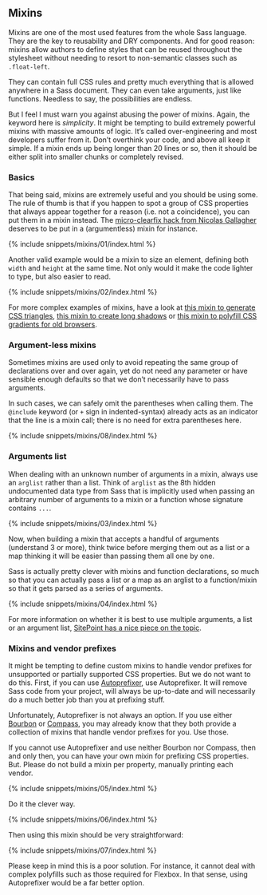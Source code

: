 
## Mixins

Mixins are one of the most used features from the whole Sass language. They are the key to reusability and DRY components. And for good reason: mixins allow authors to define styles that can be reused throughout the stylesheet without needing to resort to non-semantic classes such as `.float-left`.

They can contain full CSS rules and pretty much everything that is allowed anywhere in a Sass document. They can even take arguments, just like functions. Needless to say, the possibilities are endless.

But I feel I must warn you against abusing the power of mixins. Again, the keyword here is *simplicity*. It might be tempting to build extremely powerful mixins with massive amounts of logic. It’s called over-engineering and most developers suffer from it. Don’t overthink your code, and above all keep it simple. If a mixin ends up being longer than 20 lines or so, then it should be either split into smaller chunks or completely revised.

### Basics

That being said, mixins are extremely useful and you should be using some. The rule of thumb is that if you happen to spot a group of CSS properties that always appear together for a reason (i.e. not a coincidence), you can put them in a mixin instead. The [micro-clearfix hack from Nicolas Gallagher](http://nicolasgallagher.com/micro-clearfix-hack/) deserves to be put in a (argumentless) mixin for instance.

{% include snippets/mixins/01/index.html %}

Another valid example would be a mixin to size an element, defining both `width` and `height` at the same time. Not only would it make the code lighter to type, but also easier to read.

{% include snippets/mixins/02/index.html %}

For more complex examples of mixins, have a look at [this mixin to generate CSS triangles](https://www.sitepoint.com/sass-mixin-css-triangles/), [this mixin to create long shadows](https://www.sitepoint.com/ultimate-long-shadow-sass-mixin/) or [this mixin to polyfill CSS gradients for old browsers](https://www.sitepoint.com/building-linear-gradient-mixin-sass/).

### Argument-less mixins

Sometimes mixins are used only to avoid repeating the same group of declarations over and over again, yet do not need any parameter or have sensible enough defaults so that we don’t necessarily have to pass arguments.

In such cases, we can safely omit the parentheses when calling them. The `@include` keyword (or `+` sign in indented-syntax) already acts as an indicator that the line is a mixin call; there is no need for extra parentheses here.

{% include snippets/mixins/08/index.html %}

### Arguments list

When dealing with an unknown number of arguments in a mixin, always use an `arglist` rather than a list. Think of `arglist` as the 8th hidden undocumented data type from Sass that is implicitly used when passing an arbitrary number of arguments to a mixin or a function whose signature contains `...`.

{% include snippets/mixins/03/index.html %}

Now, when building a mixin that accepts a handful of arguments (understand 3 or more), think twice before merging them out as a list or a map thinking it will be easier than passing them all one by one.

Sass is actually pretty clever with mixins and function declarations, so much so that you can actually pass a list or a map as an arglist to a function/mixin so that it gets parsed as a series of arguments.

{% include snippets/mixins/04/index.html %}

For more information on whether it is best to use multiple arguments, a list or an argument list, [SitePoint has a nice piece on the topic](https://www.sitepoint.com/sass-multiple-arguments-lists-or-arglist/).

### Mixins and vendor prefixes

It might be tempting to define custom mixins to handle vendor prefixes for unsupported or partially supported CSS properties. But we do not want to do this. First, if you can use [Autoprefixer](https://github.com/postcss/autoprefixer), use Autoprefixer. It will remove Sass code from your project, will always be up-to-date and will necessarily do a much better job than you at prefixing stuff.

Unfortunately, Autoprefixer is not always an option. If you use either [Bourbon](https://bourbon.io/) or [Compass](http://compass-style.org/), you may already know that they both provide a collection of mixins that handle vendor prefixes for you. Use those.

If you cannot use Autoprefixer and use neither Bourbon nor Compass, then and only then, you can have your own mixin for prefixing CSS properties. But. Please do not build a mixin per property, manually printing each vendor.

{% include snippets/mixins/05/index.html %}

Do it the clever way.

{% include snippets/mixins/06/index.html %}

Then using this mixin should be very straightforward:

{% include snippets/mixins/07/index.html %}

Please keep in mind this is a poor solution. For instance, it cannot deal with complex polyfills such as those required for Flexbox. In that sense, using Autoprefixer would be a far better option.
